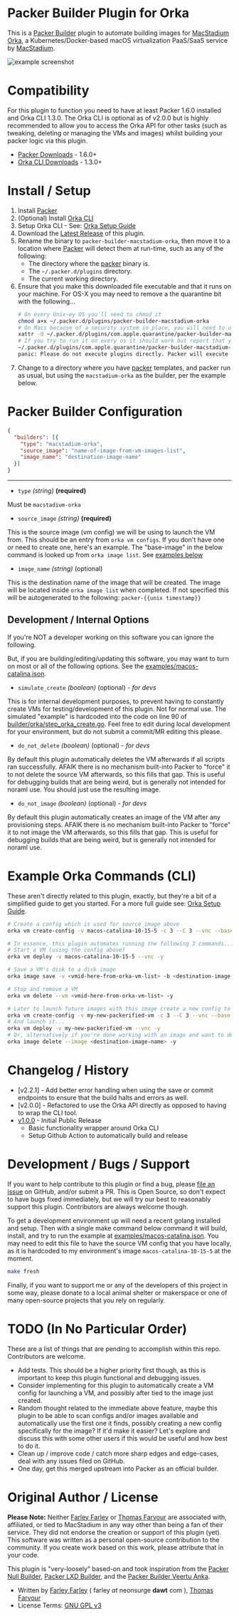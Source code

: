 Packer Builder Plugin for Orka
==============================

This is a [Packer Builder] plugin to automate building images for [MacStadium Orka],
a Kubernetes/Docker-based macOS virtualization PaaS/SaaS service by [MacStadium].

![example screenshot](./images/screenshot1.jpg)

# Compatibility

For this plugin to function you need to have at least Packer 1.6.0 installed and
Orka CLI 1.3.0. The Orka CLI is optional as of v2.0.0 but is highly recommended to allow
you to access the Orka API for other tasks (such as tweaking, deleting or managing the
VMs and images) whilst building your packer logic via this plugin.

 * [Packer Downloads] - 1.6.0+
 * [Orka CLI Downloads] - 1.3.0+

# Install / Setup

1. Install [Packer](https://www.packer.io/downloads.html)
2. (Optional) Install [Orka CLI](https://orkadocs.macstadium.com/docs/downloads)
3. Setup Orka CLI - See: [Orka Setup Guide]
3. Download the [Latest Release] of this plugin.
4. Rename the binary to `packer-builder-macstadium-orka`, then move it to a location where [Packer] will detect them at run-time, such as any of the following:
    * The directory where the [packer] binary is.
    * The `~/.packer.d/plugins` directory.
    * The current working directory.
5. Ensure that you make this downloaded file executable and that it runs on your machine.  For OS-X you may need to remove a the quarantine bit with the following...
    ```bash
    # On every Unix-ey OS you'll need to chmod it
    chmod a+x ~/.packer.d/plugins/packer-builder-macstadium-orka
    # On Macs because of a security system in place, you will need to un-quarantine it
    xattr -d ~/.packer.d/plugins/com.apple.quarantine/packer-builder-macstadium-orka
    # If you try to run it on every os it should work but report that you shouldn't run plugins directly
    ~/.packer.d/plugins/com.apple.quarantine/packer-builder-macstadium-orka
    panic: Please do not execute plugins directly. Packer will execute these for you.
    ```
  6. Change to a directory where you have [packer] templates, and packer run as usual, but using the `macstadium-orka` as the builder, per the example below.

# Packer Builder Configuration

```json
{
  "builders": [{
    "type": "macstadium-orka",
    "source_image": "name-of-image-from-vm-images-list",
    "image_name": "destination-image-name"
  }]
}
```
---

* `type` _(string)_ **(required)**

Must be `macstadium-orka`

* `source_image` _(string)_ **(required)**

This is the source image (vm config) we will be using to launch the VM from.  This should be an entry from `orka vm configs`.  If you don't have one or need to create one, here's an example.  The "base-image" in the below command is looked up from `orka image list`.  See [examples below](#Example-Commands)

* `image_name` _(string)_ (optional)

This is the destination name of the image that will be created.  The image will be located inside `orka image list` when completed.  If not specified this will be autogenerated to the following: `packer-{{unix timestamp}}`

## Development / Internal Options

If you're NOT a developer working on this software you can ignore the following.

But, if you are building/editing/updating this software, you may want to turn on most or all of the following options.  See the [examples/macos-catalina.json](./examples/macos-catalina.json).

* `simulate_create` _(boolean)_ (optional) _*- for devs*_

This is for internal development purposes, to prevent having to constantly create VMs for testing/development of this plugin.  Not for normal use.  The simulated "example" is hardcoded into the code on line 90 of [builder/orka/step_orka_create.go](./builder/orka/step_orka_create.go).  Feel free to edit during local development for your environment, but do not submit a commit/MR editing this please.

* `do_not_delete` _(boolean)_ (optional) _*- for devs*_

By default this plugin automatically deletes the VM afterwards if all scripts ran successfully.  AFAIK there is no mechanism built-into Packer to "force" it to not delete the source VM afterwards, so this fills that gap.  This is useful for debugging builds that are being weird, but is generally not intended for noraml use.  You should just use the resulting image.

* `do_not_image` _(boolean)_ (optional) _*- for devs*_

By default this plugin automatically creates an image of the VM after any provisioning
steps. AFAIK there is no mechanism built-into Packer to "force" it to not image the VM
afterwards, so this fills that gap. This is useful for debugging builds that are being
weird, but is generally not intended for noraml use.

# Example Orka Commands (CLI)

These aren't directly related to this plugin, exactly, but they're a bit of a simplified
guide to get you started. For a more full guide see: [Orka Setup Guide].

```bash
# Create a config which is used for source_image above
orka vm create-config -v macos-catalina-10-15-5 -c 3 --C 3 --vnc --base-image macos-catalina-10.15.5.img -y

# In essence, this plugin automates running the following 3 commands...
# Start a VM (using the config above)
orka vm deploy -v macos-catalina-10-15-5 --vnc -y

# Save a VM's disk to a disk image
orka image save -v <vmid-here-from-orka-vm-list> -b <destination-image-name> -y

# Stop and remove a VM
orka vm delete --vm <vmid-here-from-orka-vm-list> -y

# Later to launch future images with this image create a new config to launch...
orka vm create-config -v my-new-packerified-vm -c 3 --C 3 --vnc --base-image <destination-image-name> -y
# And launch it...
orka vm deploy -v my-new-packerified-vm --vnc -y
# Or, alternatively if you're done working with an image and want to delete it...
orka image delete --image <destination-image-name> -y
```

# Changelog / History
 * [v2.2.1] - Add better error handling when using the save or commit endpoints to
    ensure that the build halts and errors as well.
 * [v2.0.0] - Refactored to use the Orka API directly as opposed to having to wrap the
    CLI tool.
 * [v1.0.0] - Initial Public Release
   * Basic functionality wrapper around Orka CLI
   * Setup Github Action to automatically build and release

# Development / Bugs / Support

If you want to help contribute to this plugin or find a bug, please [file an issue] on
GitHub, and/or submit a PR. This is Open Source, so don't expect to have bugs fixed
immediately, but we will try our best to reasonably support this plugin. Contributors
are always welcome though.

To get a development environment up will need a recent golang installed and setup.  Then with a single make command below command it will build, install, and try to run the example at [examples/macos-catalina.json](./examples/macos-catalina.json).  You may need to edit this file to have the source VM config that you have locally, as it is hardcoded to my environment's image `macos-catalina-10-15-5` at the moment.

```bash
make fresh
```

Finally, if you want to support me or any of the developers of this project in some way,
please donate to a local animal shelter or makerspace or one of many open-source
projects that you rely on regularly.

# TODO (In No Particular Order)

These are a list of things that are pending to accomplish within this repo. Contributors
are welcome.

 * Add tests. This should be a higher priority first though, as this is important to
    keep this plugin functional and debugging issues.
 * Consider implementing for this plugin to automatically create a VM config for
    launching a VM, and possibly after tied to the image just created.
 * Random thought related to the immediate above feature, maybe this plugin to be able
    to scan configs and/or images available and automatically use the first one it
    finds, possibly creating a new config specifically for the image? If it'd make it
    easier? Let's explore and discuss this with some other users if this would be useful
    and how best to do it.
 * Clean up / improve code / catch more sharp edges and edge-cases, deal with any issues
    filed on GitHub.
 * One day, get this merged upstream into Packer as an official builder.

# Original Author / License

**Please Note:** Neither [Farley Farley] or [Thomas Farvour] are associated with,
affiliated, or tied to MacStadium in any way other than being a fan of their service.
They did not endorse the creation or support of this plugin (yet). This software was
written as a personal open-source contribution to the community. If you create work
based on this work, please attribute that in your code.

This plugin is "very-loosely" based-on and took inspiration from the
[Packer Null Builder], [Packer LXD Builder], and the [Packer Builder Veertu Anka].

* Written by
    [Farley Farley] ( farley _at_ neonsurge **dawt** com ),
    [Thomas Farvour]
* License Terms: [GNU GPL v3]

[//]: <> (Ignore, below here are links for ease-of-use above)
[Packer]: https://www.packer.io/
[Packer Builder]: https://www.packer.io/docs/extending/custom-builders.html
[MacStadium]: https://www.macstadium.com
[MacStadium Orka]: https://www.macstadium.com/orka
[Orka]: https://www.macstadium.com/orka
[Packer Downloads]: https://www.packer.io/downloads.html
[Orka CLI Downloads]: https://orkadocs.macstadium.com/docs/downloads
[Orka Setup Guide]: https://orkadocs.macstadium.com/docs/quick-start
[Latest Release]: https://github.com/lumoslabs/packer-builder-macstadium-orka/releases
[Farley Farley]: https://github.com/andrewfarley
[Thomas Farvour]: https://github.com/farvour
[GNU GPL v3]: https://choosealicense.com/licenses/gpl-3.0/
[v1.0.0]: https://github.com/andrewfarley/packer-builder-macstadium-orka/releases/tag/v1.0.0
[SSH Communicator]: https://www.packer.io/docs/communicators/ssh
[Packer Builder Veertu Anka]: https://github.com/veertuinc/packer-builder-veertu-anka
[Packer Null Builder]: https://github.com/hashicorp/packer/tree/master/builder/null
[Packer LXD Builder]: https://github.com/hashicorp/packer/tree/master/builder/lxd
[file an issue]: https://github.com/lumoslabs/packer-builder-macstadium-orka/issues
